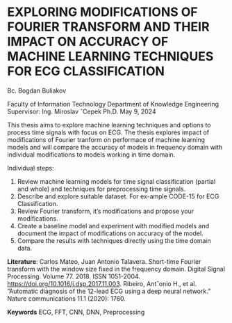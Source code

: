 # EXPLORING MODIFICATIONS OF FOURIER TRANSFORM AND THEIR IMPACT ON ACCURACY OF MACHINE LEARNING TECHNIQUES FOR ECG CLASSIFICATION 

Bc. Bogdan Buliakov

Faculty of Information Technology
Department of Knowledge Engineering
Supervisor: Ing. Miroslav ˇCepek Ph.D.
May 9, 2024


This thesis aims to explore machine learning techniques and options to process time signals with focus on ECG. The thesis explores impact of modifications of Fourier tranform on performace of machine learning models and will compare the accuracy of models in frequency domain with individual modifications to models working in time domain.

Individual steps:
1) Review machine learning models for time signal classification (partial and whole) and techniques for preprocessing time signals.
2) Describe and explore suitable dataset. For ex-ample CODE-15 for ECG Classification.
3) Review Fourier transform, it’s modifications and propose your modifications.
4) Create a baseline model and experiment with modified models and document the impact of modifications on accuracy of the model.
6) Compare the results with techniques directly using the time domain data.

**Literature**: Carlos Mateo, Juan Antonio Talavera. Short-time Fourier transform with the
window size fixed in the frequency domain. Digital Signal Processing. Volume 77. 2018. ISSN
1051-2004. https://doi.org/10.1016/j.dsp.2017.11.003. Ribeiro, Antˆonio H., et al. ”Automatic
diagnosis of the 12-lead ECG using a deep neural network.” Nature communications 11.1 (2020):
1760.

**Keywords** ECG, FFT, CNN, DNN, Preprocessing
